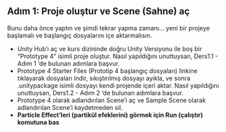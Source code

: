## Adım 1: Proje oluştur ve Scene (Sahne) aç
Bunu daha önce yaptın ve şimdi tekrar yapma zamanı… yeni bir projeye başlamalı ve başlangıç dosyalarını içe aktarmalısın.

- Unity Hub’ı aç ve kurs dizininde doğru Unity Versiyonu ile boş bir “Prototype 4” isimli proje oluştur. Nasıl yapıldığını unuttuysan, Ders1.1 - Adım 1 ‘de bulunan adımlara başvur.
- Prototype 4 Starter Files (Prototip 4 başlangıç dosyaları) linkine tıklayarak dosyaları indir, sıkıştırılmış dosyayı ayıkla, ve sonra .unitypackage isimli dosyayı kendi projende içeri aktar. Nasıl yapıldığını unuttuysan, Ders1.2 - Adım 2 ‘de bulunan adımlara başvur.
- Prototype 4 olarak adlandırılan Scene’i aç ve Sample Scene olarak adlandırılan Scene’i kaydetmeden sil.
- **Particle Effect’leri (partikül efeklerini) görmek için Run (çalıştır) komutuna bas**
